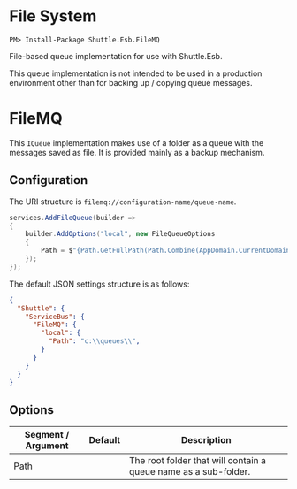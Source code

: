 # File System

```
PM> Install-Package Shuttle.Esb.FileMQ
```

File-based queue implementation for use with Shuttle.Esb.

This queue implementation is not intended to be used in a production environment other than for backing up / copying queue messages.

# FileMQ

This `IQueue` implementation makes use of a folder as a queue with the messages saved as file.  It is provided mainly as a backup mechanism.

## Configuration

The URI structure is `filemq://configuration-name/queue-name`.

```c#
services.AddFileQueue(builder =>
{
    builder.AddOptions("local", new FileQueueOptions
    {
        Path = $"{Path.GetFullPath(Path.Combine(AppDomain.CurrentDomain.BaseDirectory, ".."))}\\queues\\"
    });
});
```

The default JSON settings structure is as follows:

```json
{
  "Shuttle": {
    "ServiceBus": {
      "FileMQ": {
        "local": {
          "Path": "c:\\queues\\",
        }
      }
    }
  }
}
```

## Options

| Segment / Argument | Default | Description |
| --- | --- | --- | 
| Path | | The root folder that will contain a queue name as a sub-folder. |
